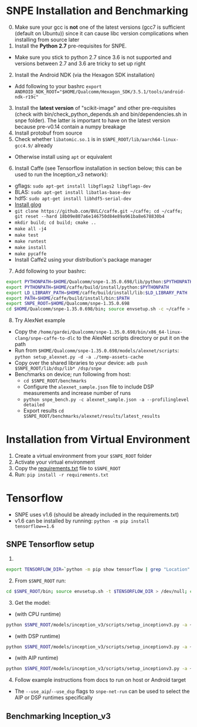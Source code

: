 # SNPE Installation and Benchmarking
0. Make sure your gcc is **not** one of the latest versions (gcc7 is sufficient (default on Ubuntu)) since it can cause libc version complications when installing from source later
1. Install the **Python 2.7** pre-requisites for SNPE.
  - Make sure you stick to python 2.7 since 3.6 is not supported and versions between 2.7 and 3.6 are tricky to set up right
2. Install the Android NDK (via the Hexagon SDK installation)
  - Add following to your bashrc
`export ANDROID_NDK_ROOT="$HOME/Qualcomm/Hexagon_SDK/3.5.1/tools/android-ndk-r19c"`
3. Install the **latest version** of "scikit-image" and other pre-requisites (check with bin/check_python_depends.sh and bin/dependencies.sh in snpe folder). The latter is important to have on the latest version because pre-v0.14 contain a numpy breakage
4. Install protobuf from source
5. Check whether `libatomic.so.1` is in `$SNPE_ROOT/lib/aarch64-linux-gcc4.9/` already
  - Otherwise install using `apt` or equivalent
6. Install Caffe (see Tensorflow installation in section below; this can be used to run the Inception_v3 network):
  - gflags: `sudo apt-get install libgflags2 libgflags-dev`
  - BLAS: `sudo apt-get install libatlas-base-dev`
  - hdf5: `sudo apt-get install libhdf5-serial-dev`
  - [Install glog](https://github.com/google/glog/wiki/Installing-Glog-on-Ubuntu-14.04)
  - `git clone https://github.com/BVLC/caffe.git ~/caffe; cd ~/caffe; git reset --hard 18b09e807a6e146750d84e89a961ba8e678830b4`
  - `mkdir build; cd build; cmake ..`
  - `make all -j4`
  - `make test`
  - `make runtest`
  - `make install`
  - `make pycaffe`
  - Install Caffe2 using your distribution's package manager
7. Add following to your bashrc:
```bash
export PYTHONPATH=$HOME/Qualcomm/snpe-1.35.0.698/lib/python:$PYTHONPATH
export PYTHONPATH=$HOME/caffe/build/install/python:$PYTHONPATH
export LD_LIBRARY_PATH=$HOME/caffe/build/install/lib:$LD_LIBRARY_PATH
export PATH=$HOME/caffe/build/install/bin:$PATH
export SNPE_ROOT=$HOME/Qualcomm/snpe-1.35.0.698
cd $HOME/Qualcomm/snpe-1.35.0.698/bin; source envsetup.sh -c ~/caffe > /dev/null; cd ~
```

8. Try AlexNet example
  - Copy the `/home/gardei/Qualcomm/snpe-1.35.0.698/bin/x86_64-linux-clang/snpe-caffe-to-dlc` to the AlexNet scripts directory or put it on the path
  - Run from `$HOME/Qualcomm/snpe-1.35.0.698/models/alexnet/scripts`: `python setup_alexnet.py -d -a ./temp-assets-cache`
  - Copy over the shared libraries to your device: `adb push $SNPE_ROOT/lib/dsp/lib* /dsp/snpe`
  - Benchmarks on device; run following from host:
    - `cd $SNPE_ROOT/benchmarks`
    - Configure the `alexnet_sample.json` file to include DSP measurements and increase number of runs
    - `python snpe_bench.py -c alexnet_sample.json -a --profilinglevel detailed`
    - Export results `cd $SNPE_ROOT/benchmarks/alexnet/results/latest_results`

# Installation from Virtual Environment
1. Create a virtual environment from your `$SNPE_ROOT` folder
2. Activate your virtual environment
3. Copy the [requirements.txt](requirements.txt) file to `$SNPE_ROOT`
4. Run: `pip install -r requirements.txt`

# Tensorflow
- SNPE uses v1.6 (should be already included in the requirements.txt)
- v1.6 can be installed by running: `python -m pip install tensorflow==1.6`
## SNPE Tensorflow setup
1.
```bash
export TENSORFLOW_DIR=`python -m pip show tensorflow | grep "Location" | awk '{print $2}'`/tensorflow
```
2. From `$SNPE_ROOT` run:
```bash
cd $SNPE_ROOT/bin; source envsetup.sh -t $TENSORFLOW_DIR > /dev/null; cd -
```
3. Get the model:
- (with CPU runtime)
```bash
python $SNPE_ROOT/models/inception_v3/scripts/setup_inceptionv3.py -a ~/tmpdir -d -r cpu
```
- (with DSP runtime)
```bash
python $SNPE_ROOT/models/inception_v3/scripts/setup_inceptionv3.py -a ~/tmpdir -d -r dsp
```
- (with AIP runtime)
```bash
python $SNPE_ROOT/models/inception_v3/scripts/setup_inceptionv3.py -a ~/tmpdir -d -r aip
```
4. Follow example instructions from docs to run on host or Android target
- The `--use_aip`/`--use_dsp` flags to `snpe-net-run` can be used to select the AIP or DSP runtimes specifically

## Benchmarking Inception_v3

